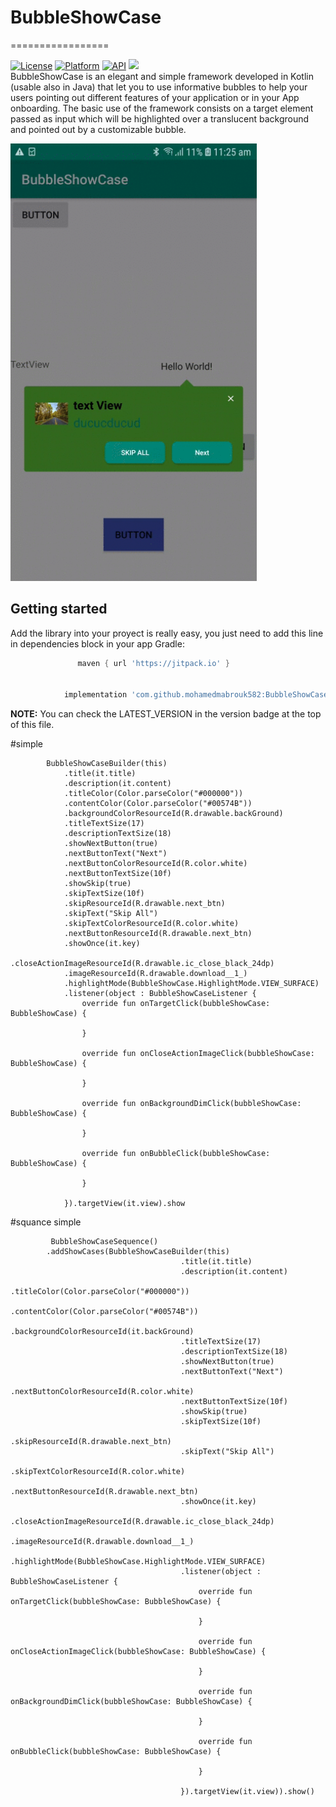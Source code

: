# BubbleShowCase
=================


[![License](https://img.shields.io/badge/License-Apache%202.0-blue.svg)](https://opensource.org/licenses/Apache-2.0)
[![Platform](https://img.shields.io/badge/platform-android-green.svg)](http://developer.android.com/index.html)
[![API](https://img.shields.io/badge/API-14%2B-brightgreen.svg?style=flat)](https://android-arsenal.com/api?level=14)
[![](https://jitpack.io/v/mohamedmabrouk582/BubbleShowCase.svg)](https://jitpack.io/#mohamedmabrouk582/BubbleShowCase)
<br>
BubbleShowCase is an elegant and simple framework developed in Kotlin (usable also in Java) that let you to use informative bubbles to help your users pointing out different features of your application or in your App onboarding. The basic use of the framework consists on a target element passed as input which will be highlighted over a translucent background and pointed out by a customizable bubble.

<img src="snapShot/demo.gif" alt="GIF" height="700"/>

## Getting started

Add the library into your proyect is really easy, you just need to add this line in dependencies block in your app Gradle:
```groovy
               maven { url 'https://jitpack.io' }
	       
	       
	        implementation 'com.github.mohamedmabrouk582:BubbleShowCase:LATEST_VERSION'
```
**NOTE:** You can check the LATEST_VERSION in the version badge at the top of this file.

#simple
               
	        BubbleShowCaseBuilder(this)
                .title(it.title) 
                .description(it.content)
                .titleColor(Color.parseColor("#000000"))
                .contentColor(Color.parseColor("#00574B"))
                .backgroundColorResourceId(R.drawable.backGround)
                .titleTextSize(17)
                .descriptionTextSize(18)
                .showNextButton(true) 
                .nextButtonText("Next")
                .nextButtonColorResourceId(R.color.white)
                .nextButtonTextSize(10f)
                .showSkip(true)
                .skipTextSize(10f)
                .skipResourceId(R.drawable.next_btn)
                .skipText("Skip All")
                .skipTextColorResourceId(R.color.white)
                .nextButtonResourceId(R.drawable.next_btn)
                .showOnce(it.key)
                .closeActionImageResourceId(R.drawable.ic_close_black_24dp)
                .imageResourceId(R.drawable.download__1_)
                .highlightMode(BubbleShowCase.HighlightMode.VIEW_SURFACE)
                .listener(object : BubbleShowCaseListener {
                    override fun onTargetClick(bubbleShowCase: BubbleShowCase) {

                    }

                    override fun onCloseActionImageClick(bubbleShowCase: BubbleShowCase) {

                    }

                    override fun onBackgroundDimClick(bubbleShowCase: BubbleShowCase) {

                    }

                    override fun onBubbleClick(bubbleShowCase: BubbleShowCase) {

                    }

                }).targetView(it.view).show


#squance simple

             BubbleShowCaseSequence()
            .addShowCases(BubbleShowCaseBuilder(this)
                                          .title(it.title)
                                          .description(it.content)
                                          .titleColor(Color.parseColor("#000000"))
                                          .contentColor(Color.parseColor("#00574B"))
                                          .backgroundColorResourceId(it.backGround)
                                          .titleTextSize(17)
                                          .descriptionTextSize(18)
                                          .showNextButton(true)
                                          .nextButtonText("Next")
                                          .nextButtonColorResourceId(R.color.white)
                                          .nextButtonTextSize(10f)
                                          .showSkip(true)
                                          .skipTextSize(10f)
                                          .skipResourceId(R.drawable.next_btn)
                                          .skipText("Skip All")
                                          .skipTextColorResourceId(R.color.white)
                                          .nextButtonResourceId(R.drawable.next_btn)
                                          .showOnce(it.key)
                                          .closeActionImageResourceId(R.drawable.ic_close_black_24dp)
                                          .imageResourceId(R.drawable.download__1_)
                                          .highlightMode(BubbleShowCase.HighlightMode.VIEW_SURFACE)
                                          .listener(object : BubbleShowCaseListener {
                                              override fun onTargetClick(bubbleShowCase: BubbleShowCase) {

                                              }

                                              override fun onCloseActionImageClick(bubbleShowCase: BubbleShowCase) {

                                              }

                                              override fun onBackgroundDimClick(bubbleShowCase: BubbleShowCase) {

                                              }

                                              override fun onBubbleClick(bubbleShowCase: BubbleShowCase) {

                                              }

                                          }).targetView(it.view)).show()

